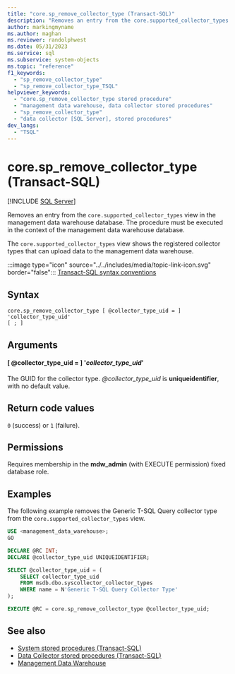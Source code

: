 ```yaml
---
title: "core.sp_remove_collector_type (Transact-SQL)"
description: "Removes an entry from the core.supported_collector_types view in the management data warehouse database."
author: markingmyname
ms.author: maghan
ms.reviewer: randolphwest
ms.date: 05/31/2023
ms.service: sql
ms.subservice: system-objects
ms.topic: "reference"
f1_keywords:
  - "sp_remove_collector_type"
  - "sp_remove_collector_type_TSQL"
helpviewer_keywords:
  - "core.sp_remove_collector_type stored procedure"
  - "management data warehouse, data collector stored procedures"
  - "sp_remove_collector_type"
  - "data collector [SQL Server], stored procedures"
dev_langs:
  - "TSQL"
---
```

# core.sp_remove_collector_type (Transact-SQL)

[!INCLUDE [SQL Server](../../includes/applies-to-version/sqlserver.md)]

Removes an entry from the `core.supported_collector_types` view in the management data warehouse database. The procedure must be executed in the context of the management data warehouse database.

The `core.supported_collector_types` view shows the registered collector types that can upload data to the management data warehouse.

:::image type="icon" source="../../includes/media/topic-link-icon.svg" border="false"::: [Transact-SQL syntax conventions](../../t-sql/language-elements/transact-sql-syntax-conventions-transact-sql.md)

## Syntax

```syntaxsql
core.sp_remove_collector_type [ @collector_type_uid = ] 'collector_type_uid'
[ ; ]
```

## Arguments

#### [ @collector_type_uid = ] '*collector_type_uid*'

The GUID for the collector type. *@collector_type_uid* is **uniqueidentifier**, with no default value.

## Return code values

`0` (success) or `1` (failure).

## Permissions

Requires membership in the **mdw_admin** (with EXECUTE permission) fixed database role.

## Examples

The following example removes the Generic T-SQL Query collector type from the `core.supported_collector_types` view.

```sql
USE <management_data_warehouse>;
GO

DECLARE @RC INT;
DECLARE @collector_type_uid UNIQUEIDENTIFIER;

SELECT @collector_type_uid = (
    SELECT collector_type_uid
    FROM msdb.dbo.syscollector_collector_types
    WHERE name = N'Generic T-SQL Query Collector Type'
);

EXECUTE @RC = core.sp_remove_collector_type @collector_type_uid;
```

## See also

- [System stored procedures (Transact-SQL)](system-stored-procedures-transact-sql.md)
- [Data Collector stored procedures (Transact-SQL)](data-collector-stored-procedures-transact-sql.md)
- [Management Data Warehouse](../data-collection/management-data-warehouse.md)
